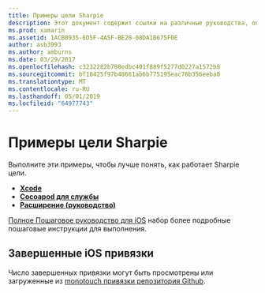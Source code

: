 ```yaml
---
title: Примеры цели Sharpie
description: Этот документ содержит ссылки на различные руководства, описывающие, как использовать средство Sharpie цели, которая используется для автоматизации процесса создания C# привязки для кода Objective-C.
ms.prod: xamarin
ms.assetid: 1ACB0935-6D5F-4A5F-BE28-08DA1B675F0E
author: asb3993
ms.author: amburns
ms.date: 03/29/2017
ms.openlocfilehash: c3232282b788edbc401f889f5277d0227a1572b8
ms.sourcegitcommit: bf18425f97b48661ab6b775195eac76b356eeba0
ms.translationtype: MT
ms.contentlocale: ru-RU
ms.lasthandoff: 05/01/2019
ms.locfileid: "64977743"
---
```

# <a name="objective-sharpie-examples"></a>Примеры цели Sharpie

Выполните эти примеры, чтобы лучше понять, как работает Sharpie цели.

- [**Xcode**](xcode.md)
- [**Cocoapod для службы**](cocoapod.md)
- [**Расширение (руководство)**](advanced.md)

[Полное Пошаговое руководство для iOS](~/ios/platform/binding-objective-c/walkthrough.md) набор более подробные пошаговые инструкции для выполнения.

## <a name="completed-ios-bindings"></a>Завершенные iOS привязки

Число завершенных привязки могут быть просмотрены или загруженные из [monotouch привязки репозитория Github](https://github.com/mono/monotouch-bindings/).
